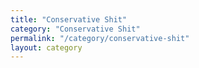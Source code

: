 ```yaml
---
title: "Conservative Shit"
category: "Conservative Shit"
permalink: "/category/conservative-shit"
layout: category
---
```

